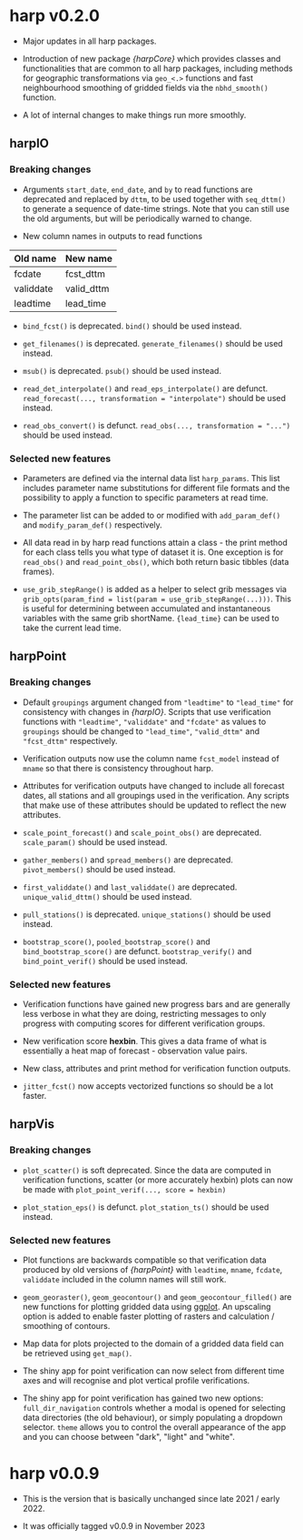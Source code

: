 # harp v0.2.0

* Major updates in all harp packages.

* Introduction of new package _{harpCore}_ which provides classes and 
functionalities that are common to all harp packages, including methods for 
geographic transformations via `geo_<.>` functions and fast neighbourhood 
smoothing of gridded fields via the `nbhd_smooth()` function.

* A lot of internal changes to make things run more smoothly.

## harpIO

### Breaking changes 

* Arguments `start_date`, `end_date`, and `by` to read functions are deprecated 
and replaced by `dttm`, to be used together with `seq_dttm()` to generate a 
sequence of date-time strings. Note that you can still use the old arguments, 
but will be periodically warned to change.

* New column names in outputs to read functions

|Old name|New name|
|:-------|:-------|
|fcdate|fcst_dttm|
|validdate|valid_dttm|
|leadtime|lead_time|

* `bind_fcst()` is deprecated. `bind()` should be used instead. 

* `get_filenames()` is deprecated. `generate_filenames()` should be used instead.

* `msub()` is deprecated. `psub()` should be used instead.

* `read_det_interpolate()` and `read_eps_interpolate()` are defunct. 
`read_forecast(..., transformation = "interpolate")` should be used instead. 

* `read_obs_convert()` is defunct. `read_obs(..., transformation = "...")` 
should be used instead.

### Selected new features

* Parameters are defined via the internal data list `harp_params`. This list 
includes parameter name substitutions for different file formats and the 
possibility to apply a function to specific parameters at read time. 

* The parameter list can be added to or modified with `add_param_def()` and 
`modify_param_def()` respectively. 

* All data read in by harp read functions attain a class - the print method 
for each class tells you what type of dataset it is. One exception is for 
`read_obs()` and `read_point_obs()`, which both return basic tibbles (data 
frames).

* `use_grib_stepRange()` is added as a helper to select grib messages via
`grib_opts(param_find = list(param = use_grib_stepRange(...)))`. This is useful 
for determining between accumulated and instantaneous variables with the same
grib shortName. `{lead_time}` can be used to take the current lead time.  

## harpPoint

### Breaking changes

* Default `groupings` argument changed from `"leadtime"` to `"lead_time"` for 
consistency with changes in _{harpIO}_. Scripts that use verification functions
with `"leadtime"`, `"validdate"` and `"fcdate"` as values to `groupings` should 
be changed to `"lead_time"`, `"valid_dttm"` and `"fcst_dttm"` respectively. 

* Verification outputs now use the column name `fcst_model` instead of `mname` 
so that there is consistency throughout harp. 

* Attributes for verification outputs have changed to include all forecast dates,
all stations and all groupings used in the verification. Any scripts that make 
use of these attributes should be updated to reflect the new attributes.

* `scale_point_forecast()` and `scale_point_obs()` are deprecated. 
`scale_param()` should be used instead. 

* `gather_members()` and `spread_members()` are deprecated. `pivot_members()`
should be used instead. 

* `first_validdate()` and `last_validdate()` are deprecated. 
`unique_valid_dttm()` should be used instead.

* `pull_stations()` is deprecated. `unique_stations()` should be used instead.

* `bootstrap_score()`, `pooled_bootstrap_score()` and `bind_bootstrap_score()` 
are defunct. `bootstrap_verify()` and `bind_point_verif()` should be used 
instead. 


### Selected new features

* Verification functions have gained new progress bars and are generally less 
verbose in what they are doing, restricting messages to only progress with 
computing scores for different verification groups. 

* New verification score __hexbin__. This gives a data frame of what is 
essentially a heat map of forecast - observation value pairs. 

* New class, attributes and print method for verification function outputs. 

* `jitter_fcst()` now accepts vectorized functions so should be a lot faster. 

## harpVis

### Breaking changes

* `plot_scatter()` is soft deprecated. Since the data are computed in 
verification functions, scatter (or more accurately hexbin) plots can now be 
made with `plot_point_verif(..., score = hexbin)`

* `plot_station_eps()` is defunct. `plot_station_ts()` should be used instead. 

### Selected new features

* Plot functions are backwards compatible so that verification data produced by 
old versions of _{harpPoint}_ with `leadtime`, `mname`, `fcdate`, `validdate` 
included in the column names will still work.

* `geom_georaster()`, `geom_geocontour()` and `geom_geocontour_filled()` are new 
functions for plotting gridded data using 
[ggplot](https://ggplot2.tidyverse.org/index.html). An upscaling option is added 
to enable faster plotting of rasters and calculation / smoothing of contours. 

* Map data for plots projected to the domain of a gridded data field can be 
retrieved using `get_map()`.

* The shiny app for point verification can now select from different time axes 
and will recognise and plot vertical profile verifications. 

* The shiny app for point verification has gained two new options: 
`full_dir_navigation` controls whether a modal is opened for selecting data 
directories (the old behaviour), or simply populating a dropdown selector. 
`theme` allows you to control the overall appearance of the app and you can 
choose between "dark", "light" and "white".



# harp v0.0.9

* This is the version that is basically unchanged since late 2021 / early 2022. 

* It was officially tagged v0.0.9 in November 2023
